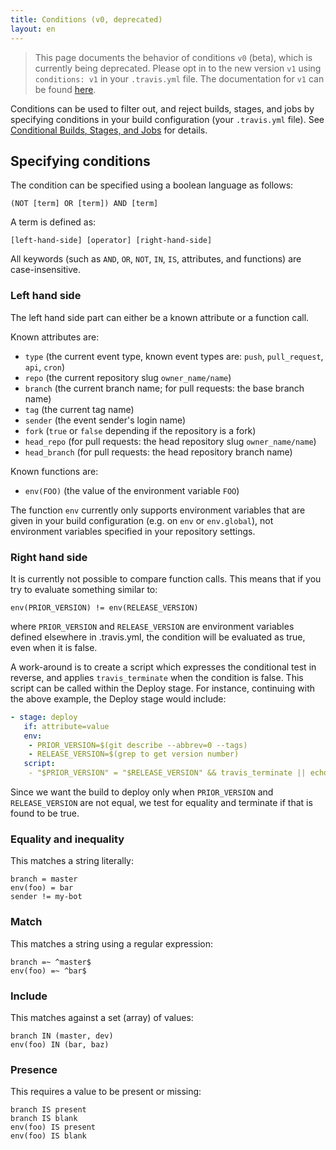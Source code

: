 ```yaml
---
title: Conditions (v0, deprecated)
layout: en
---
```


> This page documents the behavior of conditions `v0` (beta), which is
> currently being deprecated. Please opt in to the new version `v1` using
> `conditions: v1` in your `.travis.yml` file. The documentation for `v1`
> can be found [here](/user/conditions-v1).

Conditions can be used to filter out, and reject builds, stages, and jobs by
specifying conditions in your build configuration (your `.travis.yml` file).
See [Conditional Builds, Stages, and Jobs](/user/conditional-builds-stages-jobs)
for details.

## Specifying conditions

The condition can be specified using a boolean language as follows:

```
(NOT [term] OR [term]) AND [term]
```

A term is defined as:

```
[left-hand-side] [operator] [right-hand-side]
```

All keywords (such as `AND`, `OR`, `NOT`, `IN`, `IS`, attributes, and
functions) are case-insensitive.

### Left hand side

The left hand side part can either be a known attribute or a function call.

Known attributes are:

* `type` (the current event type, known event types are: `push`, `pull_request`, `api`, `cron`)
* `repo` (the current repository slug `owner_name/name`)
* `branch` (the current branch name; for pull requests: the base branch name)
* `tag` (the current tag name)
* `sender` (the event sender's login name)
* `fork` (`true` or `false` depending if the repository is a fork)
* `head_repo` (for pull requests: the head repository slug `owner_name/name`)
* `head_branch` (for pull requests: the head repository branch name)

Known functions are:

* `env(FOO)` (the value of the environment variable `FOO`)

The function `env` currently only supports environment variables that are given
in your build configuration (e.g. on `env` or `env.global`), not environment
variables specified in your repository settings.

### Right hand side

It is currently not possible to compare function calls. This means that if you
try to evaluate something similar to:

`env(PRIOR_VERSION) != env(RELEASE_VERSION)`

where `PRIOR_VERSION` and `RELEASE_VERSION` are environment variables defined
elsewhere in .travis.yml, the condition will be evaluated as true, even when it
is false.

A work-around is to create a script which expresses the conditional test in
reverse, and applies `travis_terminate` when the condition is false. This
script can be called within the Deploy stage.  For instance, continuing with
the above example, the Deploy stage would include:

```yaml
- stage: deploy
   if: attribute=value
   env:
    - PRIOR_VERSION=$(git describe --abbrev=0 --tags)
    - RELEASE_VERSION=$(grep to get version number)
   script:
    - "$PRIOR_VERSION" = "$RELEASE_VERSION" && travis_terminate || echo "Deploying latest version ..."

```

Since we want the build to deploy only when `PRIOR_VERSION` and `RELEASE_VERSION`
are not equal, we test for equality and terminate if that is found to be true.

### Equality and inequality

This matches a string literally:

```
branch = master
env(foo) = bar
sender != my-bot
```

### Match

This matches a string using a regular expression:

```
branch =~ ^master$
env(foo) =~ ^bar$
```

### Include

This matches against a set (array) of values:

```
branch IN (master, dev)
env(foo) IN (bar, baz)
```

### Presence

This requires a value to be present or missing:

```
branch IS present
branch IS blank
env(foo) IS present
env(foo) IS blank
```

